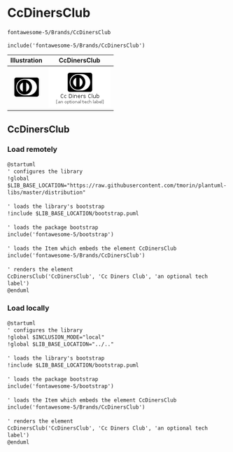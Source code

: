# CcDinersClub


```text
fontawesome-5/Brands/CcDinersClub
```

```text
include('fontawesome-5/Brands/CcDinersClub')
```



| Illustration | CcDinersClub |
| :---: | :---: |
| ![illustration for Illustration](../../fontawesome-5/Brands/CcDinersClub.png) | ![illustration for CcDinersClub](../../fontawesome-5/Brands/CcDinersClub.Local.png) |




## CcDinersClub

### Load remotely
```plantuml
@startuml
' configures the library
!global $LIB_BASE_LOCATION="https://raw.githubusercontent.com/tmorin/plantuml-libs/master/distribution"

' loads the library's bootstrap
!include $LIB_BASE_LOCATION/bootstrap.puml

' loads the package bootstrap
include('fontawesome-5/bootstrap')

' loads the Item which embeds the element CcDinersClub
include('fontawesome-5/Brands/CcDinersClub')

' renders the element
CcDinersClub('CcDinersClub', 'Cc Diners Club', 'an optional tech label')
@enduml
```

### Load locally
```plantuml
@startuml
' configures the library
!global $INCLUSION_MODE="local"
!global $LIB_BASE_LOCATION="../.."

' loads the library's bootstrap
!include $LIB_BASE_LOCATION/bootstrap.puml

' loads the package bootstrap
include('fontawesome-5/bootstrap')

' loads the Item which embeds the element CcDinersClub
include('fontawesome-5/Brands/CcDinersClub')

' renders the element
CcDinersClub('CcDinersClub', 'Cc Diners Club', 'an optional tech label')
@enduml
```

